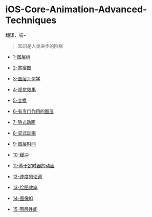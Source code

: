 iOS-Core-Animation-Advanced-Techniques
======================================

翻译，喵~

>知识是人类进步的阶梯

* [1-图层树](https://github.com/AttackOnDobby/iOS-Core-Animation-Advanced-Techniques/blob/master/1-图层树/图层树.md)

* [2-寄宿图](https://github.com/AttackOnDobby/iOS-Core-Animation-Advanced-Techniques/blob/master/2-寄宿图/寄宿图.md)

* [3-图层几何学](https://github.com/AttackOnDobby/iOS-Core-Animation-Advanced-Techniques/blob/master/3-图层几何学/图层几何学.md)

* [4-视觉效果](https://github.com/AttackOnDobby/iOS-Core-Animation-Advanced-Techniques/blob/master/4-视觉效果/4-视觉效果.md)

* [5-变换](https://github.com/AttackOnDobby/iOS-Core-Animation-Advanced-Techniques/blob/master/5-变换/变换.md)

* [6-有专门作用的图层]()

* [7-隐式动画](https://github.com/AttackOnDobby/iOS-Core-Animation-Advanced-Techniques/blob/master/7-隐式动画/隐式动画.md)

* [8-显式动画](https://github.com/AttackOnDobby/iOS-Core-Animation-Advanced-Techniques/blob/master/8-显式动画/显式动画.md)

* [9-图层时间](https://github.com/AttackOnDobby/iOS-Core-Animation-Advanced-Techniques/blob/master/9-图层时间/图层时间.md)

* [10-缓冲](https://github.com/AttackOnDobby/iOS-Core-Animation-Advanced-Techniques/blob/master/10-缓冲/缓冲.md)

* [11-基于定时器的动画](https://github.com/AttackOnDobby/iOS-Core-Animation-Advanced-Techniques/blob/master/11-基于定时器的动画/基于定时器的动画.md)

* [12-速度的论调]()

* [13-绘图效率]()

* [14-图像IO]()

* [15-图层性能]()





